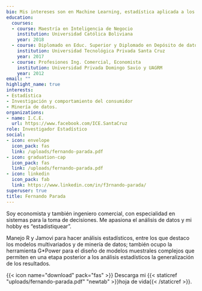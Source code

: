 ```yaml
---
bio: Mis intereses son en Machine Learning, estadística aplicada a los negocios, pronóstico y econometría.
education:
  courses:
  - course: Maestría en Inteligencia de Negocio
    institution: Universidad Católica Boliviana
    year: 2018
  - course: Diplomado en Educ. Superior y Diplomado en Depósito de datos
    institution: Universidad Tecnológica Privada Santa Cruz
    year: 2017
  - course: Profesiones Ing. Comercial, Economista
    institution: Universidad Privada Domingo Savio y UAGRM
    year: 2012
email: ""
highlight_name: true
interests:
- Estadística
- Investigación y comportamiento del consumidor
- Minería de datos.
organizations:
- name: I.C.E.
  url: https://www.facebook.com/ICE.SantaCruz
role: Investigador Estadístico
social:
- icon: envelope
  icon_pack: fas
  link: /uploads/fernando-parada.pdf
- icon: graduation-cap
  icon_pack: fas
  link: /uploads/fernando-parada.pdf
- icon: linkedin
  icon_pack: fab
  link: https://www.linkedin.com/in/f3rnando-parada/
superuser: true
title: Fernando Parada
---
```


Soy economista y también ingeniero comercial, con especialidad en sistemas para la toma de decisiones. Me apasiona el análisis de datos y mi hobby es “estadistiquear”. 

Manejo R y Jamovi para hacer análisis estadísticos, entre los que destaco los modelos multivariados y de minería de datos; también ocupo la herramienta G*Power para el diseño de modelos muestrales complejos que permiten en una etapa posterior a los análisis estadísticos la generalización de los resultados. 

{{< icon name="download" pack="fas" >}} Descarga mi {{< staticref "uploads/fernando-parada.pdf" "newtab" >}}hoja de vida{{< /staticref >}}.

